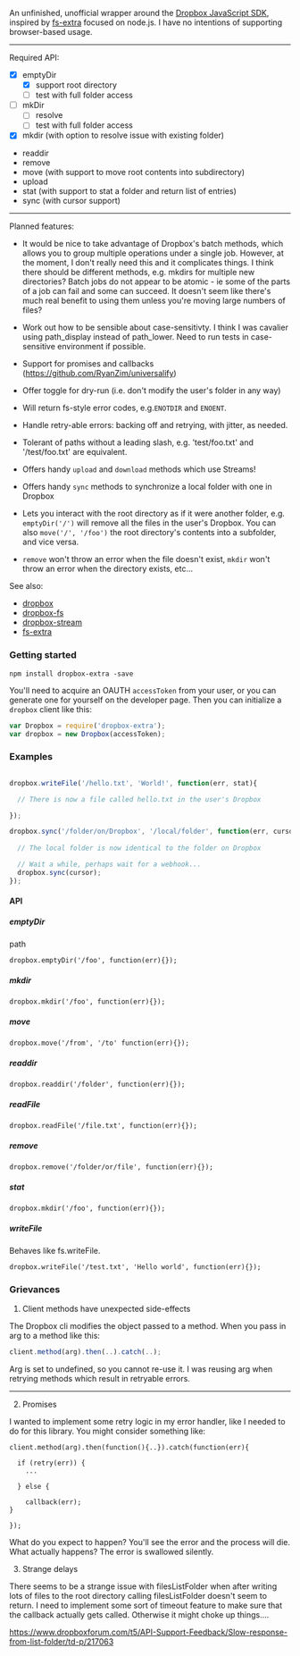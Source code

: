 An unfinished, unofficial wrapper around the [Dropbox JavaScript SDK](https://github.com/dropbox/dropbox-sdk-js), inspired by [fs-extra](https://github.com/jprichardson/node-fs-extra) focused on node.js. I have no intentions of supporting browser-based usage.

***

Required API:

- [x] emptyDir
  - [x] support root directory
  - [ ] test with full folder access
- [ ] mkDir
  - [ ] resolve
  - [ ] test with full folder access

- [x] mkdir (with option to resolve issue with existing folder)
- readdir
- remove
- move (with support to move root contents into subdirectory)
- upload
- stat (with support to stat a folder and return list of entries)
- sync (with cursor support)

***

Planned features:
- It would be nice to take advantage of Dropbox's batch methods, which allows you to group multiple operations under a single job. However, at the moment, I don't really need this and it complicates things. I think there should be different methods, e.g. mkdirs for multiple new directories? Batch jobs do not appear to be atomic - ie some of the parts of a job can fail and some can succeed. It doesn't seem like there's much real benefit to using them unless you're moving large numbers of files?

- Work out how to be sensible about case-sensitivty. I think I was cavalier using path_display instead of path_lower. Need to run tests in case-sensitive environment if possible.
- Support for promises and callbacks (https://github.com/RyanZim/universalify)
- Offer toggle for dry-run (i.e. don't modify the user's folder in any way)
- Will return fs-style error codes, e.g.```ENOTDIR``` and ```ENOENT```.
- Handle retry-able errors: backing off and retrying, with jitter, as needed.
- Tolerant of paths without a leading slash, e.g. 'test/foo.txt' and '/test/foo.txt' are equivalent.
- Offers handy ```upload``` and ```download``` methods which use Streams!
- Offers handy ```sync``` methods to synchronize a local folder with one in Dropbox
- Lets you interact with the root directory as if it were another folder, e.g. ```emptyDir('/')``` will remove all the files in the user's Dropbox. You can also ```move('/', '/foo')``` the root directory's contents into a subfolder, and vice versa.
- ```remove``` won't throw an error when the file doesn't exist, ```mkdir``` won't throw an error when the directory exists, etc...

See also:
- [dropbox](https://github.com/dropbox/dropbox-sdk-js)
- [dropbox-fs](https://github.com/sallar/dropbox-fs)
- [dropbox-stream](https://github.com/velocityzen/dropbox-stream)
- [fs-extra](https://github.com/jprichardson/node-fs-extra)

### Getting started

```
npm install dropbox-extra -save
```

You'll need to acquire an OAUTH ```accessToken``` from your user, or you can generate one for yourself on the developer page. Then you can initialize a ```dropbox``` client like this:

```javascript 
var Dropbox = require('dropbox-extra');
var dropbox = new Dropbox(accessToken);
```

### Examples


```javascript

dropbox.writeFile('/hello.txt', 'World!', function(err, stat){

  // There is now a file called hello.txt in the user's Dropbox

});

dropbox.sync('/folder/on/Dropbox', '/local/folder', function(err, cursor){
  
  // The local folder is now identical to the folder on Dropbox

  // Wait a while, perhaps wait for a webhook...
  dropbox.sync(cursor);
});


```

#### API

##### emptyDir

path
```
dropbox.emptyDir('/foo', function(err){});
```

##### mkdir

```
dropbox.mkdir('/foo', function(err){});
```

##### move

```
dropbox.move('/from', '/to' function(err){});
```

##### readdir

```
dropbox.readdir('/folder', function(err){});
```

##### readFile

```
dropbox.readFile('/file.txt', function(err){});
```

##### remove

```
dropbox.remove('/folder/or/file', function(err){});
```

##### stat

```
dropbox.mkdir('/foo', function(err){});
```

##### writeFile

Behaves like fs.writeFile.

```
dropbox.writeFile('/test.txt', 'Hello world', function(err){});
```

### Grievances

1. Client methods have unexpected side-effects

The Dropbox cli modifies the object passed to a method. When you pass in arg to a method like this:

```javascript
client.method(arg).then(..).catch(..);
```

Arg is set to undefined, so you cannot re-use it. I was reusing arg when retrying methods which result in retryable errors.

---

2. Promises

I wanted to implement some retry logic in my error handler, like I needed to do for this library. You might consider something like:

```
client.method(arg).then(function(){..}).catch(function(err){
  
  if (retry(err)) {
    ...

  } else {

    callback(err);
}

});
```

What do you expect to happen? You'll see the error and the process will die.
What actually happens? The error is swallowed silently.

3. Strange delays

There seems to be a strange issue with filesListFolder when after writing lots of files to the root directory calling filesListFolder doesn't seem to return. I need to implement some sort of timeout feature to make sure that the callback actually gets called. Otherwise it might choke up things....

https://www.dropboxforum.com/t5/API-Support-Feedback/Slow-response-from-list-folder/td-p/217063
